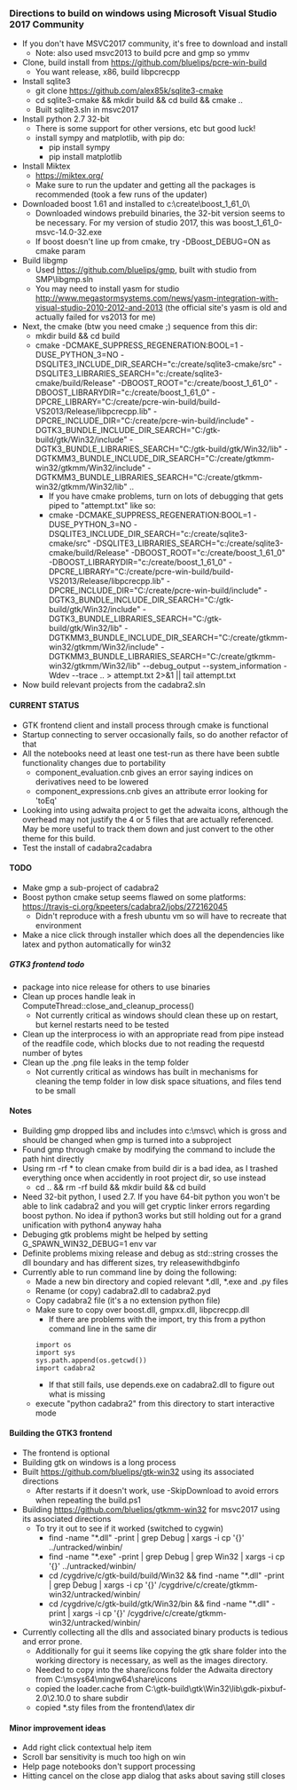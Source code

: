 ### Directions to build on windows using Microsoft Visual Studio 2017 Community
* If you don't have MSVC2017 community, it's free to download and install
  * Note: also used msvc2013 to build pcre and gmp so ymmv
* Clone, build install from https://github.com/bluelips/pcre-win-build
  * You want release, x86, build libpcrecpp
* Install sqlite3
  * git clone https://github.com/alex85k/sqlite3-cmake
  * cd sqlite3-cmake && mkdir build && cd build && cmake ..
  * Built sqlite3.sln in msvc2017
* Install python 2.7 32-bit
  * There is some support for other versions, etc but good luck!
  * install sympy and matplotlib, with pip do:
    * pip install sympy
	* pip install matplotlib
* Install Miktex
  * https://miktex.org/
  * Make sure to run the updater and getting all the packages is recommended (took a few runs of the updater)
* Downloaded boost 1.61 and installed to c:\create\boost_1_61_0\
  * Downloaded windows prebuild binaries, the 32-bit version seems to be necessary. For my version of studio 2017, this was boost_1_61_0-msvc-14.0-32.exe
  * If boost doesn't line up from cmake, try -DBoost_DEBUG=ON as cmake param
* Build libgmp
  * Used https://github.com/bluelips/gmp, built with studio from SMP\libgmp.sln
  * You may need to install yasm for studio http://www.megastormsystems.com/news/yasm-integration-with-visual-studio-2010-2012-and-2013 (the official site's yasm is old and actually failed for vs2013 for me)
* Next, the cmake (btw you need cmake ;) sequence from this dir:
  * mkdir build && cd build
  * cmake -DCMAKE_SUPPRESS_REGENERATION:BOOL=1 -DUSE_PYTHON_3=NO -DSQLITE3_INCLUDE_DIR_SEARCH="c:/create/sqlite3-cmake/src" -DSQLITE3_LIBRARIES_SEARCH="c:/create/sqlite3-cmake/build/Release" -DBOOST_ROOT="c:/create/boost_1_61_0" -DBOOST_LIBRARYDIR="c:/create/boost_1_61_0" -DPCRE_LIBRARY="C:/create/pcre-win-build/build-VS2013/Release/libpcrecpp.lib" -DPCRE_INCLUDE_DIR="C:/create/pcre-win-build/include" -DGTK3_BUNDLE_INCLUDE_DIR_SEARCH="C:/gtk-build/gtk/Win32/include" -DGTK3_BUNDLE_LIBRARIES_SEARCH="C:/gtk-build/gtk/Win32/lib" -DGTKMM3_BUNDLE_INCLUDE_DIR_SEARCH="C:/create/gtkmm-win32/gtkmm/Win32/include" -DGTKMM3_BUNDLE_LIBRARIES_SEARCH="C:/create/gtkmm-win32/gtkmm/Win32/lib" ..
    * If you have cmake problems, turn on lots of debugging that gets piped to "attempt.txt" like so:
    * cmake -DCMAKE_SUPPRESS_REGENERATION:BOOL=1 -DUSE_PYTHON_3=NO -DSQLITE3_INCLUDE_DIR_SEARCH="c:/create/sqlite3-cmake/src" -DSQLITE3_LIBRARIES_SEARCH="c:/create/sqlite3-cmake/build/Release" -DBOOST_ROOT="c:/create/boost_1_61_0" -DBOOST_LIBRARYDIR="c:/create/boost_1_61_0" -DPCRE_LIBRARY="C:/create/pcre-win-build/build-VS2013/Release/libpcrecpp.lib" -DPCRE_INCLUDE_DIR="C:/create/pcre-win-build/include" -DGTK3_BUNDLE_INCLUDE_DIR_SEARCH="C:/gtk-build/gtk/Win32/include" -DGTK3_BUNDLE_LIBRARIES_SEARCH="C:/gtk-build/gtk/Win32/lib" -DGTKMM3_BUNDLE_INCLUDE_DIR_SEARCH="C:/create/gtkmm-win32/gtkmm/Win32/include" -DGTKMM3_BUNDLE_LIBRARIES_SEARCH="C:/create/gtkmm-win32/gtkmm/Win32/lib" --debug_output --system_information -Wdev --trace .. > attempt.txt 2>&1 || tail attempt.txt
* Now build relevant projects from the cadabra2.sln

#### CURRENT STATUS
* GTK frontend client and install process through cmake is functional
* Startup connecting to server occasionally fails, so do another refactor of that
* All the notebooks need at least one test-run as there have been subtle functionality changes due to portability
  * component_evaluation.cnb gives an error saying indices on derivatives need to be lowered
  * component_expressions.cnb gives an attribute error looking for 'toEq'
* Looking into using adwaita project to get the adwaita icons, although the overhead may not justify the 4 or 5 files that are actually referenced. May be more useful to track them down and just convert to the other theme for this build.
* Test the install of cadabra2cadabra

#### TODO 
* Make gmp a sub-project of cadabra2
* Boost python cmake setup seems flawed on some platforms: https://travis-ci.org/kpeeters/cadabra2/jobs/272162045
  * Didn't reproduce with a fresh ubuntu vm so will have to recreate that environment
* Make a nice click through installer which does all the dependencies like latex and python automatically for win32
    
##### GTK3 frontend todo
* package into nice release for others to use binaries
* Clean up proces handle leak in ComputeThread::close_and_cleanup_process()
  * Not currently critical as windows should clean these up on restart, but kernel restarts need to be tested
* Clean up the interprocess io with an appropriate read from pipe instead of the readfile code, which blocks due to not reading the requestd number of bytes
* Clean up the .png file leaks in the temp folder
  * Not currently critical as windows has built in mechanisms for cleaning the temp folder in low disk space situations, and files tend to be small

#### Notes
* Building gmp dropped libs and includes into c:\msvc\ which is gross and should be changed when gmp is turned into a subproject
* Found gmp through cmake by modifying the command to include the path hint directly
* Using rm -rf * to clean cmake from build dir is a bad idea, as I trashed everything once when accidently in root project dir, so use instead
  * cd .. && rm -rf build && mkdir build && cd build
* Need 32-bit python, I used 2.7. If you have 64-bit python you won't be able to link cadabra2 and you will get cryptic linker errors regarding boost python. No idea if python3 works but still holding out for a grand unification with python4 anyway haha
* Debuging gtk problems might be helped by setting G_SPAWN_WIN32_DEBUG=1 env var 
* Definite problems mixing release and debug as std::string crosses the dll boundary and has different sizes, try releasewithdbginfo
* Currently able to run command line by doing the following: 
  * Made a new bin directory and copied relevant *.dll, *.exe and .py files 
  * Rename (or copy) cadabra2.dll to cadabra2.pyd 
  * Copy cadabra2 file (it's a no extension python file) 
  * Make sure to copy over boost.dll, gmpxx.dll, libpcrecpp.dll 
    * If there are problems with the import, try this from a python command line in the same dir 
	```
	import os
	import sys
	sys.path.append(os.getcwd())
	import cadabra2
	```
    * If that still fails, use depends.exe on cadabra2.dll to figure out what is missing 
  * execute "python cadabra2" from this directory to start interactive mode

#### Building the GTK3 frontend
* The frontend is optional
* Building gtk on windows is a long process
* Built https://github.com/bluelips/gtk-win32 using its associated directions
  * After restarts if it doesn't work, use -SkipDownload to avoid errors when repeating the build.ps1
* Building https://github.com/bluelips/gtkmm-win32 for msvc2017 using its associated directions
  * To try it out to see if it worked (switched to cygwin)
    * find -name "*.dll" -print | grep Debug | xargs -i cp '{}' ../untracked/winbin/
    * find -name "*.exe" -print | grep Debug | grep Win32 | xargs -i cp '{}' ../untracked/winbin/
    * cd /cygdrive/c/gtk-build/build/Win32 && find -name "*.dll" -print | grep Debug | xargs -i cp '{}' /cygdrive/c/create/gtkmm-win32/untracked/winbin/
    * cd /cygdrive/c/gtk-build/gtk/Win32/bin && find -name "*.dll" -print | xargs -i cp '{}' /cygdrive/c/create/gtkmm-win32/untracked/winbin/
* Currently collecting all the dlls and associated binary products is tedious and error prone. 
  * Additionally for gui it seems like copying the gtk share folder into the working directory is necessary, as well as the images directory.
  * Needed to copy into the share/icons folder the Adwaita directory from C:\msys64\mingw64\share\icons
  * copied the loader.cache from C:\gtk-build\gtk\Win32\lib\gdk-pixbuf-2.0\2.10.0 to share subdir
  * copied *.sty files from the frontend\latex dir

#### Minor improvement ideas
* Add right click contextual help item
* Scroll bar sensitivity is much too high on win
* Help page notebooks don't support processing
* Hitting cancel on the close app dialog that asks about saving still closes
